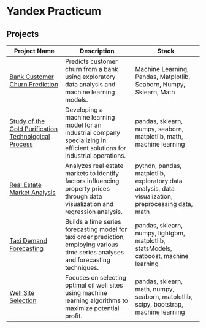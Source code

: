 # Yandex Practicum 
## Projects

| Project Name            | Description                                                                                                         | Stack                       |
|-------------------------|---------------------------------------------------------------------------------------------------------------------|-------------------------------------------|
| [Bank Customer Churn Prediction](https://github.com/ivanrdnv/yandex-practicum/tree/main/bank-customer-churn-prediction) | Predicts customer churn from a bank using exploratory data analysis and machine learning models.                 | Machine Learning, Pandas, Matplotlib, Seaborn, Numpy, Sklearn, Math|
| [Study of the Gold Purification Technological Process](https://github.com/ivanrdnv/yandex-practicum/tree/main/study-of-the-gold-purification-technological-process) | Developing a machine learning model for an industrial company specializing in efficient solutions for industrial operations. | pandas, sklearn, numpy, seaborn, matplotlib, math, machine learning|
| [Real Estate Market Analysis](https://github.com/ivanrdnv/yandex-practicum/tree/main/real-estate-market-analysis) | Analyzes real estate markets to identify factors influencing property prices through data visualization and regression analysis. | python, pandas, matplotlib, exploratory data analysis, data visualization, preprocessing data, math|
| [Taxi Demand Forecasting](https://github.com/ivanrdnv/yandex-practicum/tree/main/taxi-demand-forecasting) | Builds a time series forecasting model for taxi order prediction, employing various time series analyses and forecasting techniques. | pandas, sklearn, numpy, lightgbm, matplotlib, statsModels, catboost, machine learning|
| [Well Site Selection](https://github.com/ivanrdnv/yandex-practicum/tree/main/well-site-selection) | Focuses on selecting optimal oil well sites using machine learning algorithms to maximize potential profit. | pandas, sklearn, math, numpy, seaborn, matplotlib, scipy, bootstrap, machine learning |
